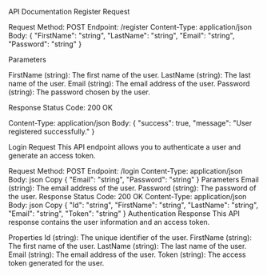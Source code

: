 API Documentation
Register Request

Request
Method: POST
Endpoint: /register
Content-Type: application/json
Body:
{
  "FirstName": "string",
  "LastName": "string",
  "Email": "string",
  "Password": "string"
}

Parameters

FirstName (string): The first name of the user.
LastName (string): The last name of the user.
Email (string): The email address of the user.
Password (string): The password chosen by the user.

Response
Status Code: 200 OK

Content-Type: application/json
Body:
{
  "success": true,
  "message": "User registered successfully."
}

Login Request
This API endpoint allows you to authenticate a user and generate an access token.

Request
Method: POST
Endpoint: /login
Content-Type: application/json
Body:
json
Copy
{
  "Email": "string",
  "Password": "string"
}
Parameters
Email (string): The email address of the user.
Password (string): The password of the user.
Response
Status Code: 200 OK
Content-Type: application/json
Body:
json
Copy
{
  "Id": "string",
  "FirstName": "string",
  "LastName": "string",
  "Email": "string",
  "Token": "string"
}
Authentication Response
This API response contains the user information and an access token.

Properties
Id (string): The unique identifier of the user.
FirstName (string): The first name of the user.
LastName (string): The last name of the user.
Email (string): The email address of the user.
Token (string): The access token generated for the user.